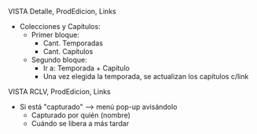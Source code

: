 VISTA Detalle, ProdEdicion, Links
- Colecciones y Capítulos:
	- Primer bloque:
		- Cant. Temporadas
		- Cant. Capítulos
	- Segundo bloque:
		- Ir a: Temporada + Capítulo
		- Una vez elegida la temporada, se actualizan los capítulos c/link

VISTA RCLV, ProdEdicion, Links
- Si está "capturado" --> menú pop-up avisándolo
	- Capturado por quién (nombre)
	- Cuándo se libera a más tardar

